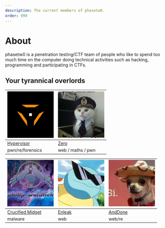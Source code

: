 ```yaml
---
description: The current members of phasetw0.
order: 999
---
```



# About

phasetw0 is a penetration testing/CTF team of people who like to spend too much time on the computer doing technical activities such as hacking, programming and participating in CTFs.

## Your tyrannical overlords

|  <img src="assets/hypervisor.jpg" alt="Hypervisor" width="150"/> | <img src="assets/zero.png" alt="Zerotistic" width="150"/> |
| ------------- | ------------- |
| [Hypervisor](https://twitter.com/hypervis0r)    |    [Zero](https://github.com/Zerotistic) |
| pwn/re/forensics |     web / maths / pwn |

| <img src="/assets/crucified.png" alt="crucified midget" width="150"/>  |  <img src="/assets/enleak.jpg" alt="Enleak" width="150"/>  |  <img src="/assets/anddone.jpeg" alt="AndDone" width="150"/>  | 
| ------------- | ------------- | ------------- | 
|   [Crucified Midget](https://github.com/11philip22)  |   [Enleak](https://twitter.com/0xenleak)            | [AndDone](https://hackerone.com/anddone?type=user) | 
| malware  |    web         |  web/re | 
